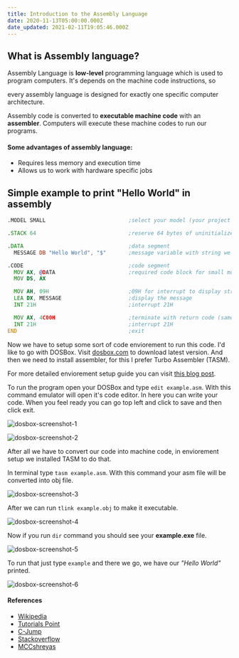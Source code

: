 ```yaml
---
title: Introduction to the Assembly Language
date: 2020-11-13T05:00:00.000Z
date_updated: 2021-02-11T19:05:46.000Z
---
```


## What is Assembly language?

Assembly Language is **low-level** programming language which is used to program computers. It's depends on the machine code instructions, so

every assembly language is designed for exactly one specific computer architecture.

Assembly code is converted to **executable machine code** with an **assembler**. Computers will execute these machine codes to run our programs.

#### Some advantages of assembly language:

- Requires less memory and execution time
- Allows us to work with hardware specific jobs

## Simple example to print "Hello World" in assembly
```asm
.MODEL SMALL                          ;select your model (your project estimated size)

.STACK 64                             ;reserve 64 bytes of uninitialized storage

.DATA                                 ;data segment
  MESSAGE DB "Hello World", "$"       ;message variable with string we want to print out

.CODE                                 ;code segment
  MOV AX, @DATA                       ;required code block for small model
  MOV DS, AX

  MOV AH, 09H                         ;09H for interrupt to display string
  LEA DX, MESSAGE                     ;display the message
  INT 21H                             ;interrupt 21H

  MOV AX, 4C00H                       ;terminate with return code (same as 4CH)
  INT 21H                             ;interrupt 21H
END                                   ;exit
```

Now we have to setup some sort of code enviorement to run this code. I'd like to go with DOSBox. Visit [dosbox.com](https://www.dosbox.com/download.php?main=1) to download latest version. And then we need to install assembler, for this I prefer Turbo Assembler (TASM).

For more detailed enviorement setup guide you can visit [this blog post](https://mccshreyas.wordpress.com/2017/03/27/how-to-install-and-configure-tasm-on-windows-7810/).

To run the program open your DOSBox and type `edit example.asm`. With this command emulator will open it's code editor. In here you can write your code. When you feel ready you can go top left and click to save and then click exit.

![dosbox-screenshot-1](/images/assembly-introduction/dosbox-screenshot-1.png)

![dosbox-screenshot-2](/images/assembly-introduction/dosbox-screenshot-2.png)

After all we have to convert our code into machine code, in enviorement setup we installed TASM to do that.

In terminal type `tasm example.asm`. With this command your asm file will be converted into obj file.

![dosbox-screenshot-3](/images/assembly-introduction/dosbox-screenshot-3.png)

After we can run `tlink example.obj` to make it executable.

![dosbox-screenshot-4](/images/assembly-introduction/dosbox-screenshot-4.png)

Now if you run `dir` command you should see your **example.exe** file.

![dosbox-screenshot-5](/images/assembly-introduction/dosbox-screenshot-5.png)

To run that just type `example` and there we go, we have our *"Hello World"* printed.

![dosbox-screenshot-6](/images/assembly-introduction/dosbox-screenshot-6.png)

#### References

- [Wikipedia](https://en.wikipedia.org/wiki/Assembly_language)
- [Tutorials Point](https://www.tutorialspoint.com/assembly_programming/assembly_introduction.htm)
- [C-Jump](http://www.c-jump.com/CIS77/ASM/Stack/lecture.html)
- [Stackoverflow](https://stackoverflow.com/questions/5364270/concept-of-mov-ax-cs-and-mov-ds-ax)
- [MCCshreyas](https://mccshreyas.wordpress.com/2017/03/27/how-to-install-and-configure-tasm-on-windows-7810/)
